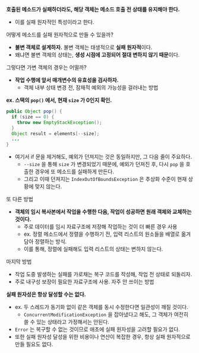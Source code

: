 **호출된 메소드가 실패하더라도, 해당 객체는 메소드 호출 전 상태를 유지해야 한다.**
- 이를 실패 원자적인 특성이라고 한다.

어떻게 메소드를 실패 원자적으로 만들 수 있을까?
- **불변 객체로 설계하자.** 불변 객체는 태생적으로 **실패 원자적**이다.
- 왜냐면 불변 객체의 상태는, **생성 시점에 고정되어 절대 변하지 않기 때문**이다.

그렇다면 가변 객체의 경우는 어떨까?
- **작업 수행에 앞서 매개변수의 유효성을 검사하자.**
  - 객체 내부 상태 변경 전, 잠재적 예외의 가능성을 걸러내는 방법

**ex. 스택의 `pop()` 에서, 현재 `size` 가 0인지 확인.**
```java
public Object pop() {
  if (size == 0) {
    throw new EmptyStackException();
  }
  Object result = elements[--size];
  ...
}
```
- 여기서 if 문을 제거해도, 예외가 던져지는 것은 동일하지만, 그 다음 줄이 주요하다.
  - `--size` 을 통해 `size` 가 변경되었기 때문에, 예외가 던져진 후, 다시 `pop` 을 호출한 경우에 또 메소드를 실패하게 만든다.
  - 그리고 이때 던져지는 `IndexOutOfBoundsException` 은 추상화 수준이 현재 상황에 맞지 않는다.

또 다른 방법
- **객체의 임시 복사본에서 작업을 수행한 다음, 작업이 성공하면 원래 객체와 교체하는 것이다.**
  - 주로 데이터를 임시 자료구조에 저장해 작업하는 것이 더 빠른 경우 사용 
  - ex. 정렬 메소드에서 정렬을 수행하기 전, 입력 리스트의 원소들을 배열로 옮겨 담아 정렬하는 방식.
  - 이를 통해, 정렬에 실패해도 입력 리스트의 상태는 변하지 않는다.
 
마지막 방법
- 작업 도중 발생하는 실패를 가로채는 복구 코드를 작성해, 작업 전 상태로 되돌리자.
- 주로 내구성 보장이 필요한 자료구조에 사용. 자주 안 쓰이는 방법

**실패 원자성은 항상 달성할 수는 없다.**
- ex. 두 스레드가 동기화 없이 같은 객체를 동시 수정한다면 일관성이 깨질 것이다.
  - `ConcurrentModificationException` 을 잡아냈다고 해도, 그 객체가 여전히 쓸 수 있는 상태라고 가정해서는 안된다.
- `Error` 는 복구할 수 없는 것이므로 애초에 실패 원자성을 고려할 필요가 없다.
- 또한 실패 원자성 달성을 위한 비용이나 연산이 복잡한 경우, 항상 실패 원자적으로 만들 필요도 없다.
